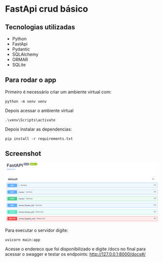 # FastApi crud básico

## Tecnologias utilizadas

<ul>
  <li>Python</li>
  <li>FastApi</li>
  <li>Pydantic</li>
  <li>SQLAlchemy</li>
  <li>ORMAR</li>
  <li>SQLite</li>
</ul>

## Para rodar o app

Primeiro é necessário criar um ambiente virtual com:
```
python -m venv venv
```

Depois acessar o ambiente virtual
```
.\venv\Scripts\activate
```

Depois instalar as dependencias:
```
pip install -r requirements.txt
```

## Screenshot

<img src="imagem_2023-09-22_141205849.png">

Para executar o servidor digite:
```
uvicorn main:app
```
Acesse o endereco que foi disponibilizado e digite /docs no final para acessar o swagger e testar os endpoints:
http://127.0.0.1:8000/docs#/
